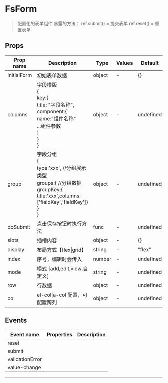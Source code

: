 # FsForm

> 配置化的表单组件
> 暴露的方法：
> ref.submit() = 提交表单
> ref.reset() = 重置表单

## Props

| Prop name   | Description                                                                                                                                 | Type   | Values | Default   |
| ----------- | ------------------------------------------------------------------------------------------------------------------------------------------- | ------ | ------ | --------- |
| initialForm | 初始表单数据                                                                                                                                | object | -      | {}        |
| columns     | 字段模版<br>{<br> key:{<br> title: "字段名称",<br> component:{<br> name:"组件名称"<br> ...组件参数<br> }<br> }<br>}                         | object | -      | undefined |
| group       | 字段分组<br>{<br> type:'xxx', //分组展示类型<br> groups:{ //分组数据<br> groupKey:{ title:'xxx',columns:['fieldKey','fieldKey']}<br> }<br>} | object | -      | undefined |
| doSubmit    | 点击保存按钮时执行方法                                                                                                                      | func   | -      | undefined |
| slots       | 插槽内容                                                                                                                                    | object | -      | {}        |
| display     | 布局方式【flex\|grid】                                                                                                                      | string | -      | "flex"    |
| index       | 序号，编辑时会传入                                                                                                                          | number | -      | undefined |
| mode        | 模式 [add,edit,view,自定义]                                                                                                                 | string | -      | undefined |
| row         | 行数据                                                                                                                                      | object | -      | undefined |
| col         | el-col\|a-col 配置，可配置跨列                                                                                                              | object | -      | undefined |

## Events

| Event name      | Properties | Description |
| --------------- | ---------- | ----------- |
| reset           |            |
| submit          |            |
| validationError |            |
| value-change    |            |

---
